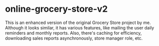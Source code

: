 # online-grocery-store-v2
This is an enhanced version of the original Grocery Store project by me. Although it looks similar, it has various features, like mailing the user daily reminders and monthly reports. Also, there's caching for efficiency, downloading sales reports asynchronously, store manager role, etc. 
